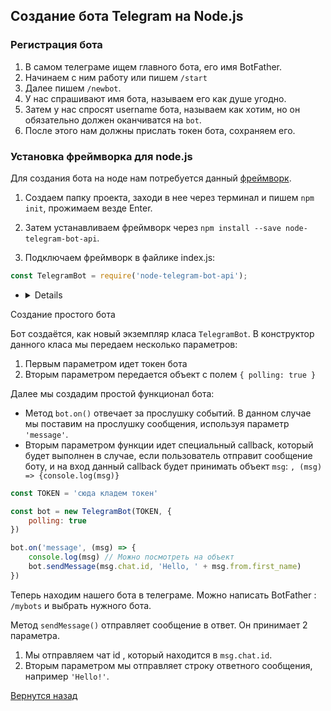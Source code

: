 ## Создание бота Telegram на Node.js

### Регистрация бота

1. В самом телеграме ищем главного бота, его имя BotFather.
2. Начинаем с ним работу или пишем ```/start```
3. Далее пишем ```/newbot```.
4. У нас спрашивают имя бота, называем его как душе угодно.
5. Затем у нас спросят username бота, называем как хотим, но он обязательно должен оканчиватся на ```bot```.
6. После этого нам должны прислать токен бота, сохраняем его.


### Установка фреймворка для node.js

Для создания бота на ноде нам потребуется данный [фреймворк](https://github.com/yagop/node-telegram-bot-api).

1. Создаем папку проекта, заходи в нее через терминал и пишем ```npm init```, прожимаем везде Enter.
2. Затем устанавливаем фреймворк через ```npm install --save node-telegram-bot-api```.

3. Подключаем фреймворк в файлике index.js:

```javascript
const TelegramBot = require('node-telegram-bot-api');
```

- <details>
<summary>Создание простого бота</summary>

Бот создаётся, как новый экземпляр класа ```TelegramBot```. В конструктор данного класа мы передаем несколько параметров:
1. Первым параметром идет токен бота
2. Вторым параметром передается объект с полем ```{ polling: true }```

Далее мы создадим простой функционал бота:
* Метод ```bot.on()``` отвечает за прослушку событий. В данном случае мы поставим на прослушку сообщения, используя параметр ```'message'```.
* Вторым параметром функции идет специальный callback, который будет выполнен в случае, если пользователь отправит сообщение боту, и на вход данный callback будет принимать объект ```msg```: ```, (msg) => {console.log(msg)} ```


```javascript
const TOKEN = 'сюда кладем токен'

const bot = new TelegramBot(TOKEN, {
    polling: true
})

bot.on('message', (msg) => {
    console.log(msg) // Можно посмотреть на объект
    bot.sendMessage(msg.chat.id, 'Hello, ' + msg.from.first_name)
})

```

Теперь находим нашего бота в телеграме. Можно написать BotFather : ```/mybots``` и выбрать нужного бота.

Метод ```sendMessage()``` отправляет сообщение в ответ. Он принимает 2 параметра.
1. Мы отправляем чат id , который находится в ```msg.chat.id```.
2. Вторым параметром мы отправляет строку ответного сообщения, например ```'Hello!'```.
</details>



[Вернутся назад](../README.md)